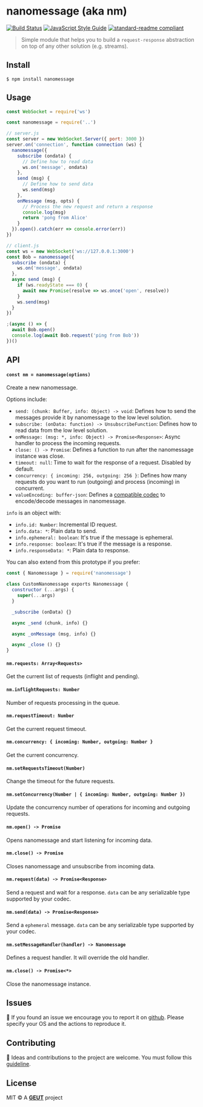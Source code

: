 # nanomessage (aka nm)

[![Build Status](https://travis-ci.com/geut/nanomessage.svg?branch=master)](https://travis-ci.com/geut/nanomessage)
[![JavaScript Style Guide](https://img.shields.io/badge/code_style-standard-brightgreen.svg)](https://standardjs.com)
[![standard-readme compliant](https://img.shields.io/badge/readme%20style-standard-brightgreen.svg?style=flat-square)](https://github.com/RichardLitt/standard-readme)

> Simple module that helps you to build a `request-response` abstraction on top of any other solution (e.g. streams).

## <a name="install"></a> Install

```
$ npm install nanomessage
```

## <a name="usage"></a> Usage

```javascript
const WebSocket = require('ws')

const nanomessage = require('..')

// server.js
const server = new WebSocket.Server({ port: 3000 })
server.on('connection', function connection (ws) {
  nanomessage({
    subscribe (ondata) {
      // Define how to read data
      ws.on('message', ondata)
    },
    send (msg) {
      // Define how to send data
      ws.send(msg)
    },
    onMessage (msg, opts) {
      // Process the new request and return a response
      console.log(msg)
      return 'pong from Alice'
    }
  }).open().catch(err => console.error(err))
})

// client.js
const ws = new WebSocket('ws://127.0.0.1:3000')
const Bob = nanomessage({
  subscribe (ondata) {
    ws.on('message', ondata)
  },
  async send (msg) {
    if (ws.readyState === 0) {
      await new Promise(resolve => ws.once('open', resolve))
    }
    ws.send(msg)
  }
})

;(async () => {
  await Bob.open()
  console.log(await Bob.request('ping from Bob'))
})()
```

## <a name="api"></a> API

#### `const nm = nanomessage(options)`

Create a new nanomessage.

Options include:

- `send: (chunk: Buffer, info: Object) -> void`: Defines how to send the messages provide it by nanomessage to the low level solution.
- `subscribe: (onData: function) -> UnsubscribeFunction`: Defines how to read data from the low level solution.
- `onMessage: (msg: *, info: Object) -> Promise<Response>`: Async handler to process the incoming requests.
- `close: () -> Promise`: Defines a function to run after the nanomessage instance was close.
- `timeout: null`: Time to wait for the response of a request. Disabled by default.
- `concurrency: { incoming: 256, outgoing: 256 }`: Defines how many requests do you want to run (outgoing) and process (incoming) in concurrent.
- `valueEncoding: buffer-json`: Defines a [compatible codec](https://github.com/mafintosh/codecs) to encode/decode messages in nanomessage.

`info` is an object with:

- `info.id: Number`: Incremental ID request.
- `info.data: *`: Plain data to send.
- `info.ephemeral: boolean`: It's true if the message is ephemeral.
- `info.response: boolean`: It's true if the message is a response.
- `info.responseData: *`: Plain data to response.

You can also extend from this prototype if you prefer:

```javascript
const { Nanomessage } = require('nanomessage')

class CustomNanomessage exports Nanomessage {
  constructor (...args) {
    super(...args)
  }

  _subscribe (onData) {}

  async _send (chunk, info) {}

  async _onMessage (msg, info) {}

  async _close () {}
}
```

#### `nm.requests: Array<Requests>`

Get the current list of requests (inflight and pending).

#### `nm.inflightRequests: Number`

Number of requests processing in the queue.

#### `nm.requestTimeout: Number`

Get the current request timeout.

#### `nm.concurrency: { incoming: Number, outgoing: Number }`

Get the current concurrency.

#### `nm.setRequestsTimeout(Number)`

Change the timeout for the future requests.

#### `nm.setConcurrency(Number | { incoming: Number, outgoing: Number })`

Update the concurrency number of operations for incoming and outgoing requests.

#### `nm.open() -> Promise`

Opens nanomessage and start listening for incoming data.

#### `nm.close() -> Promise`

Closes nanomessage and unsubscribe from incoming data.

#### `nm.request(data) -> Promise<Response>`

Send a request and wait for a response. `data` can be any serializable type supported by your codec.

#### `nm.send(data) -> Promise<Response>`

Send a `ephemeral` message. `data` can be any serializable type supported by your codec.

#### `nm.setMessageHandler(handler) -> Nanomessage`

Defines a request handler. It will override the old handler.

#### `nm.close() -> Promise<*>`

Close the nanomessage instance.

## <a name="issues"></a> Issues

:bug: If you found an issue we encourage you to report it on [github](https://github.com/geut/nanomessage/issues). Please specify your OS and the actions to reproduce it.

## <a name="contribute"></a> Contributing

:busts_in_silhouette: Ideas and contributions to the project are welcome. You must follow this [guideline](https://github.com/geut/nanomessage/blob/master/CONTRIBUTING.md).

## License

MIT © A [**GEUT**](http://geutstudio.com/) project
